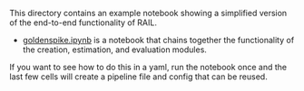 This directory contains an example notebook showing a simplified version of the end-to-end functionality of RAIL.

- [goldenspike.ipynb](https://lsstdescrail.readthedocs.io/en/latest/source/other-notebooks.html#goldenspike-an-example-of-an-end-to-end-analysis-using-rail) is a notebook that chains together the functionality of the creation, estimation, and evaluation modules.

If you want to see how to do this in a yaml, run the notebook once and the last few cells will create a pipeline file and config that can be reused.